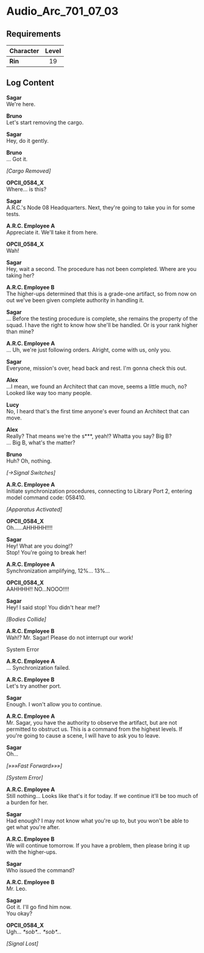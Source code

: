 # Audio_Arc_701_07_03
## Requirements
|Character|Level|
|---------|:---:|
|**Rin**  | 19  |

## Log Content
**Sagar**<br>
We're here.

**Bruno**<br>
Let's start removing the cargo.

**Sagar**<br>
Hey, do it gently.

**Bruno**<br>
... Got it.

*\[Cargo Removed\]*

**OPCII_0584_X**<br>
Where... is this?

**Sagar**<br>
A.R.C.'s Node 08 Headquarters. Next, they're going to take you in for some tests.

**A.R.C. Employee A**<br>
Appreciate it. We'll take it from here.

**OPCII_0584_X**<br>
Wah!

**Sagar**<br>
Hey, wait a second. The procedure has not been completed. Where are you taking her?

**A.R.C. Employee B**<br>
The higher\-ups determined that this is a grade\-one artifact, so from now on out we've been given complete authority in handling it.

**Sagar**<br>
... Before the testing procedure is complete, she remains the property of the squad. I have the right to know how she'll be handled. Or is your rank higher than mine?

**A.R.C. Employee A**<br>
... Uh, we're just following orders. Alright, come with us, only you.

**Sagar**<br>
Everyone, mission's over, head back and rest. I'm gonna check this out.

**Alex**<br>
...I mean, we found an Architect that can move, seems a little much, no? Looked like way too many people.

**Lucy**<br>
No, I heard that's the first time anyone's ever found an Architect that can move.

**Alex**<br>
Really? That means we're the s\*\*\*, yeah!? Whatta you say? Big B?<br>
... Big B, what's the matter?

**Bruno**<br>
Huh? Oh, nothing.

*[→Signal Switches]*

**A.R.C. Employee A**<br>
Initiate synchronization procedures, connecting to Library Port 2, entering model command code: 058410.

*\[Apparatus Activated\]*

**OPCII_0584_X**<br>
Oh......AHHHHH!!!!

**Sagar**<br>
Hey! What are you doing!?<br>
Stop! You're going to break her!

**A.R.C. Employee A**<br>
Synchronization amplifying, 12%... 13%...

**OPCII_0584_X**<br>
AAHHHH!! NO...NOOO!!!!

**Sagar**<br>
Hey! I said stop! You didn't hear me!?

*\[Bodies Collide\]*

**A.R.C. Employee B**<br>
Wah!? Mr. Sagar! Please do not interrupt our work!

System Error

**A.R.C. Employee A**<br>
... Synchronization failed.

**A.R.C. Employee B**<br>
Let's try another port.

**Sagar**<br>
Enough. I won't allow you to continue.

**A.R.C. Employee A**<br>
Mr. Sagar, you have the authority to observe the artifact, but are not permitted to obstruct us. This is a command from the highest levels. If you're going to cause a scene, I will have to ask you to leave.

**Sagar**<br>
Oh...

*[»»»Fast Forward»»»]*

*\[System Error\]*

**A.R.C. Employee A**<br>
Still nothing... Looks like that's it for today. If we continue it'll be too much of a burden for her.

**Sagar**<br>
Had enough? I may not know what you're up to, but you won't be able to get what you're after.

**A.R.C. Employee B**<br>
We will continue tomorrow. If you have a problem, then please bring it up with the higher\-ups.

**Sagar**<br>
Who issued the command?

**A.R.C. Employee B**<br>
Mr. Leo.

**Sagar**<br>
Got it. I'll go find him now.<br>
You okay?

**OPCII_0584_X**<br>
Ugh... *\*sob\*... \*sob\*...*

*[Signal Lost]*